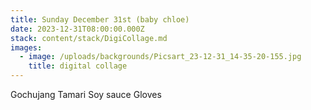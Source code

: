 ```yaml
---
title: Sunday December 31st (baby chloe)
date: 2023-12-31T08:00:00.000Z
stack: content/stack/DigiCollage.md
images:
  - image: /uploads/backgrounds/Picsart_23-12-31_14-35-20-155.jpg
    title: digital collage
---
```


Gochujang 
Tamari 
Soy sauce
Gloves 
